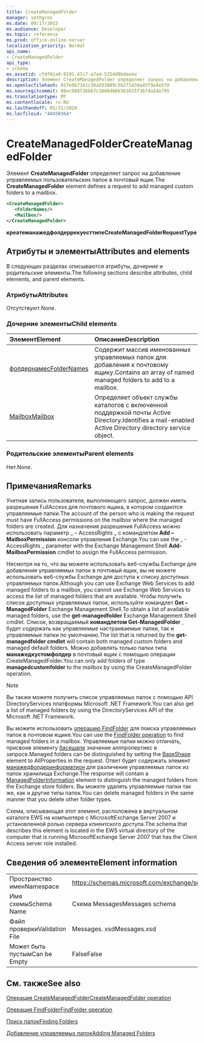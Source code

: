 ```yaml
---
title: CreateManagedFolder
manager: sethgros
ms.date: 09/17/2015
ms.audience: Developer
ms.topic: reference
ms.prod: office-online-server
localization_priority: Normal
api_name:
- CreateManagedFolder
api_type:
- schema
ms.assetid: cfdf01a9-0191-47c7-a7ad-5254d8bdee4a
description: Элемент CreateManagedFolder определяет запрос на добавление управляемых пользовательских папок в почтовый ящик.
ms.openlocfilehash: 01fe8b7341c38ad33089c56271434ad3f9a4e5f0
ms.sourcegitcommit: 88ec988f2bb67c1866d06b361615f3674a24e795
ms.translationtype: MT
ms.contentlocale: ru-RU
ms.lasthandoff: 05/31/2020
ms.locfileid: "44458364"
---
```

# <a name="createmanagedfolder"></a><span data-ttu-id="47b12-103">CreateManagedFolder</span><span class="sxs-lookup"><span data-stu-id="47b12-103">CreateManagedFolder</span></span>

<span data-ttu-id="47b12-104">Элемент **CreateManagedFolder** определяет запрос на добавление управляемых пользовательских папок в почтовый ящик.</span><span class="sxs-lookup"><span data-stu-id="47b12-104">The **CreateManagedFolder** element defines a request to add managed custom folders to a mailbox.</span></span> 
  
```xml
<CreateManagedFolder>
   <FolderNames/>
   <Mailbox/>
</CreateManagedFolder>
```

 <span data-ttu-id="47b12-105">**креатеманажедфолдеррекуесттипе**</span><span class="sxs-lookup"><span data-stu-id="47b12-105">**CreateManagedFolderRequestType**</span></span>
## <a name="attributes-and-elements"></a><span data-ttu-id="47b12-106">Атрибуты и элементы</span><span class="sxs-lookup"><span data-stu-id="47b12-106">Attributes and elements</span></span>

<span data-ttu-id="47b12-107">В следующих разделах описываются атрибуты, дочерние и родительские элементы.</span><span class="sxs-lookup"><span data-stu-id="47b12-107">The following sections describe attributes, child elements, and parent elements.</span></span>
  
### <a name="attributes"></a><span data-ttu-id="47b12-108">Атрибуты</span><span class="sxs-lookup"><span data-stu-id="47b12-108">Attributes</span></span>

<span data-ttu-id="47b12-109">Отсутствуют.</span><span class="sxs-lookup"><span data-stu-id="47b12-109">None.</span></span>
  
### <a name="child-elements"></a><span data-ttu-id="47b12-110">Дочерние элементы</span><span class="sxs-lookup"><span data-stu-id="47b12-110">Child elements</span></span>

|<span data-ttu-id="47b12-111">**Элемент**</span><span class="sxs-lookup"><span data-stu-id="47b12-111">**Element**</span></span>|<span data-ttu-id="47b12-112">**Описание**</span><span class="sxs-lookup"><span data-stu-id="47b12-112">**Description**</span></span>|
|:-----|:-----|
|[<span data-ttu-id="47b12-113">фолдернамес</span><span class="sxs-lookup"><span data-stu-id="47b12-113">FolderNames</span></span>](foldernames.md) <br/> |<span data-ttu-id="47b12-114">Содержит массив именованных управляемых папок для добавления к почтовому ящику.</span><span class="sxs-lookup"><span data-stu-id="47b12-114">Contains an array of named managed folders to add to a mailbox.</span></span>  <br/> |
|[<span data-ttu-id="47b12-115">Mailbox</span><span class="sxs-lookup"><span data-stu-id="47b12-115">Mailbox</span></span>](mailbox.md) <br/> |<span data-ttu-id="47b12-116">Определяет объект службы каталогов с включенной поддержкой почты Active Directory.</span><span class="sxs-lookup"><span data-stu-id="47b12-116">Identifies a mail-enabled Active Directory directory service object.</span></span>  <br/> |
   
### <a name="parent-elements"></a><span data-ttu-id="47b12-117">Родительские элементы</span><span class="sxs-lookup"><span data-stu-id="47b12-117">Parent elements</span></span>

<span data-ttu-id="47b12-118">Нет.</span><span class="sxs-lookup"><span data-stu-id="47b12-118">None.</span></span>
  
## <a name="remarks"></a><span data-ttu-id="47b12-119">Примечания</span><span class="sxs-lookup"><span data-stu-id="47b12-119">Remarks</span></span>

<span data-ttu-id="47b12-120">Учетная запись пользователя, выполняющего запрос, должен иметь разрешения FullAccess для почтового ящика, в котором создаются управляемые папки.</span><span class="sxs-lookup"><span data-stu-id="47b12-120">The account of the person who is making the request must have FullAccess permissions on the mailbox where the managed folders are created.</span></span> <span data-ttu-id="47b12-121">Для назначения разрешения FullAccess можно использовать параметр _ – AccessRights _ с командлетом **Add – MailboxPermission** консоли управления Exchange.</span><span class="sxs-lookup"><span data-stu-id="47b12-121">You can use the _ -AccessRights _ parameter with the Exchange Management Shell **Add-MailboxPermission** cmdlet to assign the FullAccess permission.</span></span> 
  
<span data-ttu-id="47b12-122">Несмотря на то, что вы можете использовать веб-службы Exchange для добавления управляемых папок в почтовый ящик, вы не можете использовать веб-службы Exchange для доступа к списку доступных управляемых папок.</span><span class="sxs-lookup"><span data-stu-id="47b12-122">Although you can use Exchange Web Services to add managed folders to a mailbox, you cannot use Exchange Web Services to access the list of managed folders that are available.</span></span> <span data-ttu-id="47b12-123">Чтобы получить список доступных управляемых папок, используйте командлет **Get – ManagedFolder** Exchange Management Shell.</span><span class="sxs-lookup"><span data-stu-id="47b12-123">To obtain a list of available managed folders, use the **get-managedfolder** Exchange Management Shell cmdlet.</span></span> <span data-ttu-id="47b12-124">Список, возвращаемый **командлетом Get-ManagedFolder** , будет содержать как управляемые настраиваемые папки, так и управляемые папки по умолчанию.</span><span class="sxs-lookup"><span data-stu-id="47b12-124">The list that is returned by the **get-managedfolder cmdlet** will contain both managed custom folders and managed default folders.</span></span> <span data-ttu-id="47b12-125">Можно добавлять только папки типа **манажедкустомфолдер** в почтовый ящик с помощью операции CreateManagedFolder.</span><span class="sxs-lookup"><span data-stu-id="47b12-125">You can only add folders of type **managedcustomfolder** to the mailbox by using the CreateManagedFolder operation.</span></span> 
  
> [!NOTE]
> <span data-ttu-id="47b12-126">Вы также можете получить список управляемых папок с помощью API DirectoryServices платформы Microsoft .NET Framework.</span><span class="sxs-lookup"><span data-stu-id="47b12-126">You can also get a list of managed folders by using the DirectoryServices API of the Microsoft .NET Framework.</span></span> 
  
<span data-ttu-id="47b12-127">Вы можете использовать [операцию FindFolder](findfolder-operation.md) для поиска управляемых папок в почтовом ящике.</span><span class="sxs-lookup"><span data-stu-id="47b12-127">You can use the [FindFolder operation](findfolder-operation.md) to find managed folders in a mailbox.</span></span> <span data-ttu-id="47b12-128">Управляемые папки можно отличать, присвоив элементу [басешапе](baseshape.md) значение аллпропертиес в запросе.</span><span class="sxs-lookup"><span data-stu-id="47b12-128">Managed folders can be distinguished by setting the [BaseShape](baseshape.md) element to AllProperties in the request.</span></span> <span data-ttu-id="47b12-129">Ответ будет содержать элемент [манажедфолдеринформатион](managedfolderinformation.md) для различения управляемых папок из папок хранилища Exchange.</span><span class="sxs-lookup"><span data-stu-id="47b12-129">The response will contain a [ManagedFolderInformation](managedfolderinformation.md) element to distinguish the managed folders from the Exchange store folders.</span></span> <span data-ttu-id="47b12-130">Вы можете удалять управляемые папки так же, как и другие типы папок.</span><span class="sxs-lookup"><span data-stu-id="47b12-130">You can delete managed folders in the same manner that you delete other folder types.</span></span> 
  
<span data-ttu-id="47b12-131">Схема, описывающая этот элемент, расположена в виртуальном каталоге EWS на компьютере с MicrosoftExchange Server 2007 и установленной ролью сервера клиентского доступа.</span><span class="sxs-lookup"><span data-stu-id="47b12-131">The schema that describes this element is located in the EWS virtual directory of the computer that is running MicrosoftExchange Server 2007 that has the Client Access server role installed.</span></span>
  
## <a name="element-information"></a><span data-ttu-id="47b12-132">Сведения об элементе</span><span class="sxs-lookup"><span data-stu-id="47b12-132">Element information</span></span>

|||
|:-----|:-----|
|<span data-ttu-id="47b12-133">Пространство имен</span><span class="sxs-lookup"><span data-stu-id="47b12-133">Namespace</span></span>  <br/> |https://schemas.microsoft.com/exchange/services/2006/messages  <br/> |
|<span data-ttu-id="47b12-134">Имя схемы</span><span class="sxs-lookup"><span data-stu-id="47b12-134">Schema Name</span></span>  <br/> |<span data-ttu-id="47b12-135">Схема Messages</span><span class="sxs-lookup"><span data-stu-id="47b12-135">Messages schema</span></span>  <br/> |
|<span data-ttu-id="47b12-136">Файл проверки</span><span class="sxs-lookup"><span data-stu-id="47b12-136">Validation File</span></span>  <br/> |<span data-ttu-id="47b12-137">Messages. xsd</span><span class="sxs-lookup"><span data-stu-id="47b12-137">Messages.xsd</span></span>  <br/> |
|<span data-ttu-id="47b12-138">Может быть пустым</span><span class="sxs-lookup"><span data-stu-id="47b12-138">Can be Empty</span></span>  <br/> |<span data-ttu-id="47b12-139">False</span><span class="sxs-lookup"><span data-stu-id="47b12-139">False</span></span>  <br/> |
   
## <a name="see-also"></a><span data-ttu-id="47b12-140">См. также</span><span class="sxs-lookup"><span data-stu-id="47b12-140">See also</span></span>



[<span data-ttu-id="47b12-141">Операция CreateManagedFolder</span><span class="sxs-lookup"><span data-stu-id="47b12-141">CreateManagedFolder operation</span></span>](createmanagedfolder-operation.md)
  
[<span data-ttu-id="47b12-142">Операция FindFolder</span><span class="sxs-lookup"><span data-stu-id="47b12-142">FindFolder operation</span></span>](findfolder-operation.md)


[<span data-ttu-id="47b12-143">Поиск папок</span><span class="sxs-lookup"><span data-stu-id="47b12-143">Finding Folders</span></span>](https://msdn.microsoft.com/library/9124d868-017a-43f0-b915-5c0082cacec9%28Office.15%29.aspx)
  
[<span data-ttu-id="47b12-144">Добавление управляемых папок</span><span class="sxs-lookup"><span data-stu-id="47b12-144">Adding Managed Folders</span></span>](https://msdn.microsoft.com/library/846658c6-7043-40fb-8439-19f97c2a967f%28Office.15%29.aspx)

